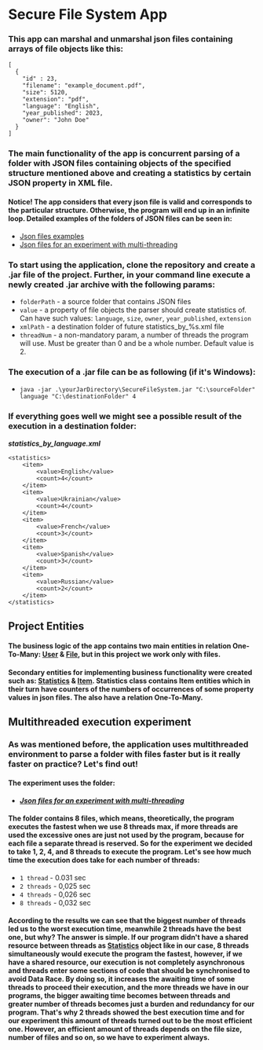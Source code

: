 # Secure File System App
### This app can marshal and unmarshal json files containing arrays of file objects like this:
```
[
  {
    "id" : 23,
    "filename": "example_document.pdf",
    "size": 5120,
    "extension": "pdf",
    "language": "English",
    "year_published": 2023,
    "owner": "John Doe"
  }
]
```
### The main functionality of the app is concurrent parsing of a folder with JSON files containing objects of the specified structure mentioned above and creating a statistics by certain JSON property in XML file.
#### Notice! The app considers that every json file is valid and corresponds to the particular structure. Otherwise, the program will end up in an infinite loop. Detailed examples of the folders of JSON files can be seen in: 
- [Json files examples](src/main/resources/files_json)
- [Json files for an experiment with multi-threading](src/main/resources/json_files_for_experiment)

### To start using the application, clone the repository and create a .jar file of the project. Further, in your command line execute a newly created .jar archive with the following params:

- `folderPath` - a source folder that contains JSON files
- `value` - a property of file objects the parser should create statistics of. Can have such values: `language`, `size`, `owner`, `year_published`, `extension`
- `xmlPath` - a destination folder of future statistics_by_%s.xml file
- `threadNum` - a non-mandatory param, a number of threads the program will use. Must be greater than 0 and be a whole number. Default value is 2.

### The execution of a .jar file can be as following (if it's Windows):

- `java -jar .\yourJarDirectory\SecureFileSystem.jar "C:\sourceFolder" language "C:\destinationFolder" 4`
### If everything goes well we might see a possible result of the execution in a destination folder:
***statistics_by_language.xml***
```
<statistics>
    <item>
        <value>English</value>
        <count>4</count>
    </item>
    <item>
        <value>Ukrainian</value>
        <count>4</count>
    </item>
    <item>
        <value>French</value>
        <count>3</count>
    </item>
    <item>
        <value>Spanish</value>
        <count>3</count>
    </item>
    <item>
        <value>Russian</value>
        <count>2</count>
    </item>
</statistics>
```

## Project Entities

#### The business logic of the app contains two main entities in relation One-To-Many: [User](src/main/java/io/vital/app/entities/User.java) & [File](src/main/java/io/vital/app/entities/File.java), but in this project we work only with files. 
#### Secondary entities for implementing business functionality were created such as: [Statistics](src/main/java/io/vital/app/entities/Statistics.java) & [Item](src/main/java/io/vital/app/entities/Item.java). Statistics class contains Item entities which in their turn have counters of the numbers of occurrences of some property values in json files. The also have a relation One-To-Many.

## Multithreaded execution experiment
### As was mentioned before, the application uses multithreaded environment to parse a folder with files faster but is it really faster on practice? Let's find out!
#### The experiment uses the folder:
- ***[Json files for an experiment with multi-threading](src/main/resources/json_files_for_experiment)***

#### The folder contains 8 files, which means, theoretically, the program executes the fastest when we use 8 threads max, if more threads are used the excessive ones are just not used by the program, because for each file a separate thread is reserved. So for the experiment we decided to take 1, 2, 4, and 8 threads to execute the program. Let's see how much time the execution does take for each number of threads:
- `1 thread` - 0.031 sec
- `2 threads` - 0,025 sec
- `4 threads` - 0,026 sec
- `8 threads` - 0,032 sec

#### According to the results we can see that the biggest number of threads led us to the worst execution time, meanwhile 2 threads have the best one, but why? The answer is simple. If our program didn't have a shared resource between threads as [Statistics](src/main/java/io/vital/app/entities/Statistics.java) object like in our case, 8 threads simultaneously would execute the program the fastest, however, if we have a shared resource, our execution is not completely asynchronous and threads enter some sections of code that should be synchronised to avoid Data Race. By doing so, it increases the awaiting time of some threads to proceed their execution, and the more threads we have in our programs, the bigger awaiting time becomes between threads and greater number of threads becomes just a burden and redundancy for our program. That's why 2 threads showed the best execution time and for our experiment this amount of threads turned out to be the most efficient one. However, an efficient amount of threads depends on the file size, number of files and so on, so we have to experiment always.  





